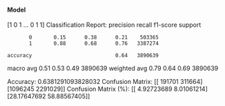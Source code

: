 #### Model
[1 0 1 ... 0 1 1]
Classification Report:
              precision    recall  f1-score   support

           0       0.15      0.38      0.21    503365
           1       0.88      0.68      0.76   3387274

    accuracy                           0.64   3890639
   macro avg       0.51      0.53      0.49   3890639
weighted avg       0.79      0.64      0.69   3890639

Accuracy: 0.6381291093828032
Confusion Matrix:
[[ 191701  311664]
 [1096245 2291029]]
Confusion Matrix (%):
[[ 4.92723689  8.01061214]
 [28.17647692 58.88567405]]
